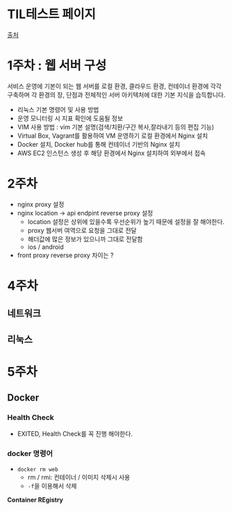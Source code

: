 # TIL테스트 페이지
[출처](https://github.com/cheese10yun/TIL/blob/master/AWS/AWS.md)
# 1주차 : 웹 서버 구성
서비스 운영에 기본이 되는 웹 서버를 로컬 환경, 클라우드 환경, 컨테이너 환경에 각각 구축하며 각 환경의 장, 단점과 전체적인 서버 아키텍처에 대한 기본 지식을 습득합니다.
* 리눅스 기본 명령어 및 사용 방법
* 운영 모니터링 시 지표 확인에 도움될 정보
* VIM 사용 방법 : vim 기본 설명(검색/치환/구간 복사,잘라내기 등의 편집 기능)
* Virtual Box, Vagrant를 활용하여 VM 운영하기
로컬 환경에서 Nginx 설치
* Docker 설치, Docker hub를 통해 컨테이너 기반의 Nginx 설치
* AWS EC2 인스턴스 생성 후 해당 환경에서 Nginx 설치하여 외부에서 접속
# 2주차
* nginx proxy 설정
* nginx location → api endpint reverse proxy 설정
  * location 설정은 상위에 있을수록 우선순위가 높기 때문에 설정을 잘 해야한다.
  * proxy 웹서버 여역으로 요청을 그대로 전달
  * 해더값에 많은 정보가 있으니까 그대로 전달함
  * ios / android 
* front proxy reverse proxy 차이는 ?
# 4주차
## 네트워크
## 리눅스
# 5주차
## Docker
### Health Check
* EXITED, Health Check를 꼭 진행 해야한다.
### docker 명령어
* `docker rm web`
  * rm / rmi: 컨테이너 / 이미지 삭제시 사용
  * `-f`을 이용해서 삭제  

**Container REgistry**